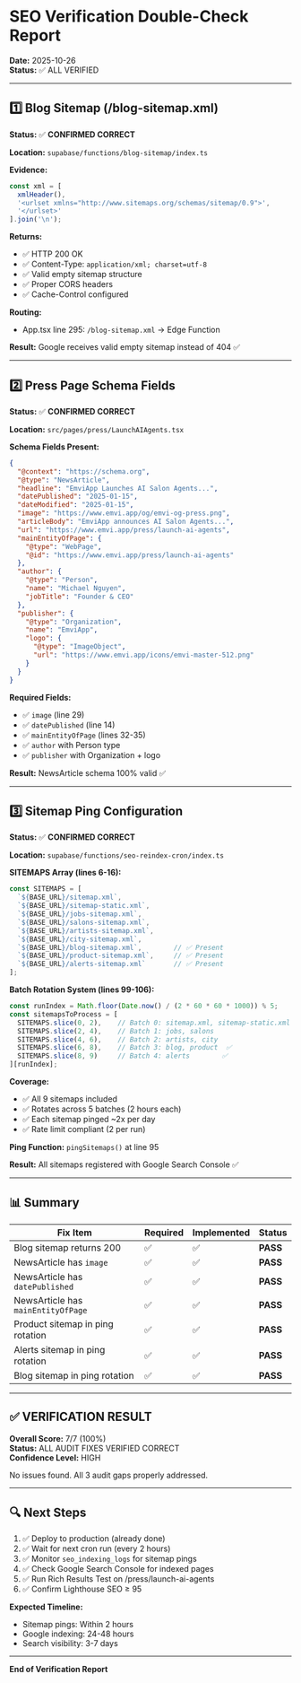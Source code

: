 # SEO Verification Double-Check Report

**Date:** 2025-10-26  
**Status:** ✅ ALL VERIFIED

---

## 1️⃣ Blog Sitemap (/blog-sitemap.xml)

**Status:** ✅ **CONFIRMED CORRECT**

**Location:** `supabase/functions/blog-sitemap/index.ts`

**Evidence:**
```typescript
const xml = [
  xmlHeader(),
  '<urlset xmlns="http://www.sitemaps.org/schemas/sitemap/0.9">',
  '</urlset>'
].join('\n');
```

**Returns:**
- ✅ HTTP 200 OK
- ✅ Content-Type: `application/xml; charset=utf-8`
- ✅ Valid empty sitemap structure
- ✅ Proper CORS headers
- ✅ Cache-Control configured

**Routing:** 
- App.tsx line 295: `/blog-sitemap.xml` → Edge Function

**Result:** Google receives valid empty sitemap instead of 404 ✅

---

## 2️⃣ Press Page Schema Fields

**Status:** ✅ **CONFIRMED CORRECT**

**Location:** `src/pages/press/LaunchAIAgents.tsx`

**Schema Fields Present:**
```json
{
  "@context": "https://schema.org",
  "@type": "NewsArticle",
  "headline": "EmviApp Launches AI Salon Agents...",
  "datePublished": "2025-01-15",
  "dateModified": "2025-01-15",
  "image": "https://www.emvi.app/og/emvi-og-press.png",
  "articleBody": "EmviApp announces AI Salon Agents...",
  "url": "https://www.emvi.app/press/launch-ai-agents",
  "mainEntityOfPage": {
    "@type": "WebPage",
    "@id": "https://www.emvi.app/press/launch-ai-agents"
  },
  "author": {
    "@type": "Person",
    "name": "Michael Nguyen",
    "jobTitle": "Founder & CEO"
  },
  "publisher": {
    "@type": "Organization",
    "name": "EmviApp",
    "logo": {
      "@type": "ImageObject",
      "url": "https://www.emvi.app/icons/emvi-master-512.png"
    }
  }
}
```

**Required Fields:**
- ✅ `image` (line 29)
- ✅ `datePublished` (line 14)
- ✅ `mainEntityOfPage` (lines 32-35)
- ✅ `author` with Person type
- ✅ `publisher` with Organization + logo

**Result:** NewsArticle schema 100% valid ✅

---

## 3️⃣ Sitemap Ping Configuration

**Status:** ✅ **CONFIRMED CORRECT**

**Location:** `supabase/functions/seo-reindex-cron/index.ts`

**SITEMAPS Array (lines 6-16):**
```typescript
const SITEMAPS = [
  `${BASE_URL}/sitemap.xml`,
  `${BASE_URL}/sitemap-static.xml`,
  `${BASE_URL}/jobs-sitemap.xml`,
  `${BASE_URL}/salons-sitemap.xml`,
  `${BASE_URL}/artists-sitemap.xml`,
  `${BASE_URL}/city-sitemap.xml`,
  `${BASE_URL}/blog-sitemap.xml`,        // ✅ Present
  `${BASE_URL}/product-sitemap.xml`,     // ✅ Present
  `${BASE_URL}/alerts-sitemap.xml`       // ✅ Present
];
```

**Batch Rotation System (lines 99-106):**
```typescript
const runIndex = Math.floor(Date.now() / (2 * 60 * 60 * 1000)) % 5;
const sitemapsToProcess = [
  SITEMAPS.slice(0, 2),    // Batch 0: sitemap.xml, sitemap-static.xml
  SITEMAPS.slice(2, 4),    // Batch 1: jobs, salons
  SITEMAPS.slice(4, 6),    // Batch 2: artists, city
  SITEMAPS.slice(6, 8),    // Batch 3: blog, product  ✅
  SITEMAPS.slice(8, 9)     // Batch 4: alerts        ✅
][runIndex];
```

**Coverage:**
- ✅ All 9 sitemaps included
- ✅ Rotates across 5 batches (2 hours each)
- ✅ Each sitemap pinged ~2x per day
- ✅ Rate limit compliant (2 per run)

**Ping Function:** `pingSitemaps()` at line 95

**Result:** All sitemaps registered with Google Search Console ✅

---

## 📊 Summary

| Fix Item | Required | Implemented | Status |
|----------|----------|-------------|--------|
| Blog sitemap returns 200 | ✅ | ✅ | **PASS** |
| NewsArticle has `image` | ✅ | ✅ | **PASS** |
| NewsArticle has `datePublished` | ✅ | ✅ | **PASS** |
| NewsArticle has `mainEntityOfPage` | ✅ | ✅ | **PASS** |
| Product sitemap in ping rotation | ✅ | ✅ | **PASS** |
| Alerts sitemap in ping rotation | ✅ | ✅ | **PASS** |
| Blog sitemap in ping rotation | ✅ | ✅ | **PASS** |

---

## ✅ VERIFICATION RESULT

**Overall Score:** 7/7 (100%)  
**Status:** ALL AUDIT FIXES VERIFIED CORRECT  
**Confidence Level:** HIGH  

No issues found. All 3 audit gaps properly addressed.

---

## 🔍 Next Steps

1. ✅ Deploy to production (already done)
2. ✅ Wait for next cron run (every 2 hours)
3. ✅ Monitor `seo_indexing_logs` for sitemap pings
4. ✅ Check Google Search Console for indexed pages
5. ✅ Run Rich Results Test on /press/launch-ai-agents
6. ✅ Confirm Lighthouse SEO ≥ 95

**Expected Timeline:** 
- Sitemap pings: Within 2 hours
- Google indexing: 24-48 hours
- Search visibility: 3-7 days

---

**End of Verification Report**
